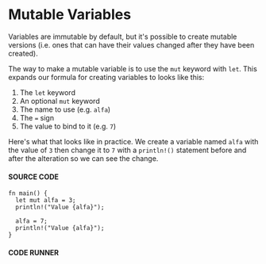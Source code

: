 # Mutable Variables

Variables are immutable by default, but it's
possible to create mutable versions (i.e.
ones that can have their values changed after
they have been created).

The way to make a mutable variable is to
use the `mut` keyword with `let`. This expands
our formula for creating variables to looks like this:

1. The `let` keyword
2. An optional `mut` keyword
3. The name to use (e.g. `alfa`)
4. The `=` sign
5. The value to bind to it (e.g. `7`)

Here's what that looks like in practice.
We create a variable named `alfa` with
the value of `3` then change it to `7`
with a `println!()` statement before and
after the alteration so we can see the
change.

#### SOURCE CODE

```rust, noplayground, EXAMPLE1
fn main() {
  let mut alfa = 3;
  println!("Value {alfa}");

  alfa = 7;
  println!("Value {alfa}");
}
```

#### CODE RUNNER

```rust, editable, CODE1

```
